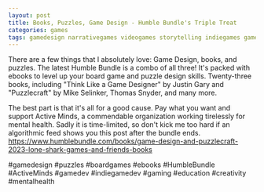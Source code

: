 ```yaml
---
layout: post
title: Books, Puzzles, Game Design - Humble Bundle's Triple Treat
categories: games
tags: gamedesign narrativegames videogames storytelling indiegames gamelove gamerecommendations
---
```


There are a few things that I absolutely love: Game Design, books, and puzzles. The latest Humble Bundle is a combo of all three!
It's packed with ebooks to level up your board game and puzzle design skills. Twenty-three books, including "Think Like a Game Designer" by Justin Gary and "Puzzlecraft" by Mike Selinker, Thomas Snyder, and many more.

The best part is that it's all for a good cause. Pay what you want and support Active Minds, a commendable organization working tirelessly for mental health. Sadly it is time-limited, so don't kick me too hard if an algorithmic feed shows you this post after the bundle ends.
 https://www.humblebundle.com/books/game-design-and-puzzlecraft-2023-lone-shark-games-and-friends-books

#gamedesign #puzzles #boardgames #ebooks #HumbleBundle #ActiveMinds #gamedev #indiegamedev #gaming #education #creativity #mentalhealth